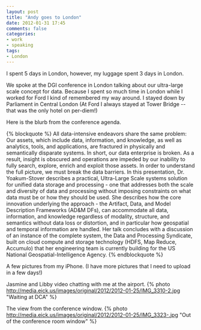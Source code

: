```yaml
---
layout: post
title: "Andy goes to London"
date: 2012-01-31 17:45
comments: false
categories: 
- work
- speaking
tags:
- London
---
```

I spent 5 days in London, however, my luggage spent 3 days in London.

We spoke at the DGI conference in London talking about our ultra-large scale concept for data.  Because I spent so much time in London while I worked for Ford I kind of remembered my way around.  I stayed down by Parliament in Central London (At Ford I always stayed at Tower Bridge -- that was the only hotel on per-diem!)

Here is the blurb from the conference agenda.

{% blockquote %}
All data-intensive endeavors share the same problem: Our assets, which include data, information, and knowledge, as well as analytics, tools, and applications, are fractured in physically and semantically disparate systems. In short, our data enterprise is broken. As a result, insight is obscured and operations are impeded by our inability to fully search, explore, enrich and exploit those assets. In order to understand the full picture, we must break the data barriers. In this presentation, Dr. Yoakum-Stover describes a practical, Ultra-Large Scale systems solution for unified data storage and processing - one that addresses both the scale and diversity of data and processing without imposing constraints on what data must be or how they should be used. She describes how the core innovation underlying the approach - the Artifact, Data, and Model Description Frameworks (AD&M DFs), can accommodate all data, information, and knowledge regardless of modality, structure, and semantics without data loss or distortion, and in particular how geospatial and temporal information are handled. Her talk concludes with a discussion of an instance of the complete system, the Data and Processing Syndicate, built on cloud compute and storage technology (HDFS, Map Reduce, Accumulo) that her engineering team is currently building for the US National Geospatial-Intelligence Agency. 
{% endblockquote %}

A few pictures from my iPhone. (I have more pictures that I need to upload in a few days!)

Jasmine and Libby video chatting with me at the airport.
{% photo http://media.eick.us/images/original/2012/2012-01-25/IMG_3310-2.jpg "Waiting at DCA" %}


The view from the conference window.
{% photo http://media.eick.us/images/original/2012/2012-01-25/IMG_3323-.jpg "Out of the conference room window" %}

